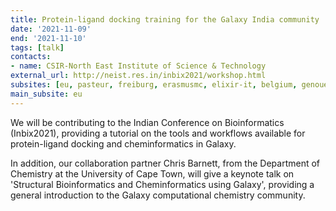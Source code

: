```yaml
---
title: Protein-ligand docking training for the Galaxy India community
date: '2021-11-09'
end: '2021-11-10'
tags: [talk]
contacts:
- name: CSIR-North East Institute of Science & Technology
external_url: http://neist.res.in/inbix2021/workshop.html
subsites: [eu, pasteur, freiburg, erasmusmc, elixir-it, belgium, genouest]
main_subsite: eu
---
```


We will be contributing to the Indian Conference on Bioinformatics (Inbix2021), providing a tutorial on the tools and workflows available for protein-ligand docking and cheminformatics in Galaxy.

In addition, our collaboration partner Chris Barnett, from the Department of Chemistry at the University of Cape Town, will give a keynote talk on 'Structural Bioinformatics and Cheminformatics using Galaxy', providing a general introduction to the Galaxy computational chemistry community.

